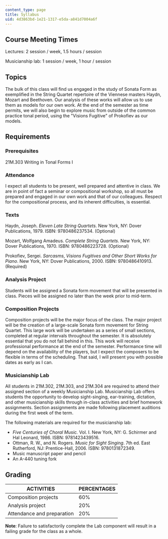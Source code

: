 ```yaml
---
content_type: page
title: Syllabus
uid: 4d3863bd-1e21-1317-e5da-a841d7004a6f
---
```


Course Meeting Times
--------------------

Lectures: 2 session / week, 1.5 hours / session

Musicianship lab: 1 session / week, 1 hour / session

Topics
------

The bulk of this class will find us engaged in the study of Sonata Form as exemplified in the String Quartet repertoire of the Viennese masters Haydn, Mozart and Beethoven. Our analysis of these works will allow us to use them as models for our own work. At the end of the semester as time permits, we will also begin to explore music from outside of the common practice tonal period, using the "Visions Fugitive" of Prokofiev as our models.

Requirements
------------

### Prerequisites

21M.303 Writing in Tonal Forms I

### Attendance

I expect all students to be present, well prepared and attentive in class. We are in point of fact a seminar or compositional workshop, so all must be prepared and engaged in our own work and that of our colleagues. Respect for the compositional process, and its inherent difficulties, is essential.

### Texts

Haydn, Joseph. _Eleven Late String Quartets_. New York, NY: Dover Publications, 1979. ISBN: 9780486237534. (Optional)

Mozart, Wolfgang Amadeus. _Complete String Quartets_. New York, NY: Dover Publications, 1970. ISBN: 9780486223728. (Optional)

Prokofiev, Sergei. _Sarcasms_, _Visions Fugitives and Other Short Works for Piano_. New York, NY: Dover Publications, 2000. ISBN: 9780486410913. (Required)

### Analysis Project

Students will be assigned a Sonata form movement that will be presented in class. Pieces will be assigned no later than the week prior to mid-term.

### Composition Projects

Composition projects will be the major focus of the class. The major project will be the creation of a large-scale Sonata form movement for String Quartet. This large work will be undertaken as a series of small sections, completed at regular intervals throughout the semester. It is absolutely essential that you do not fall behind in this. This work will receive professional performance at the end of the semester. Performance time will depend on the availability of the players, but I expect the composers to be flexible in terms of the scheduling. That said, I will present you with possible dates as early as I can.

### Musicianship Lab

All students in 21M.302, 21M.303, and 21M.304 are required to attend their assigned section of a weekly Musicianship Lab. Musicianship Lab offers students the opportunity to develop sight-singing, ear-training, dictation, and other musicianship skills through in-class activities and brief homework assignments. Section assignments are made following placement auditions during the first week of the term.

The following materials are required for the musicianship lab:

*   _Five Centuries of Choral Music._ Vol. I. New York, NY: G. Schirmer and Hal Leonard, 1986. ISBN: 9781423439516.
*   Ottman, R. W., and N. Rogers. _Music for Sight Singing_. 7th ed. East Rutherford, NJ: Prentice-Hall, 2006. ISBN: 9780131872349.
*   Music manuscript paper and pencil
*   An A-440 tuning fork

Grading
-------

| ACTIVITIES | PERCENTAGES |
| --- | --- |
| Composition projects | 60% |
| Analysis project | 20% |
| Attendance and preparation | 20% 

**Note**: Failure to satisfactorily complete the Lab component will result in a failing grade for the class as a whole.